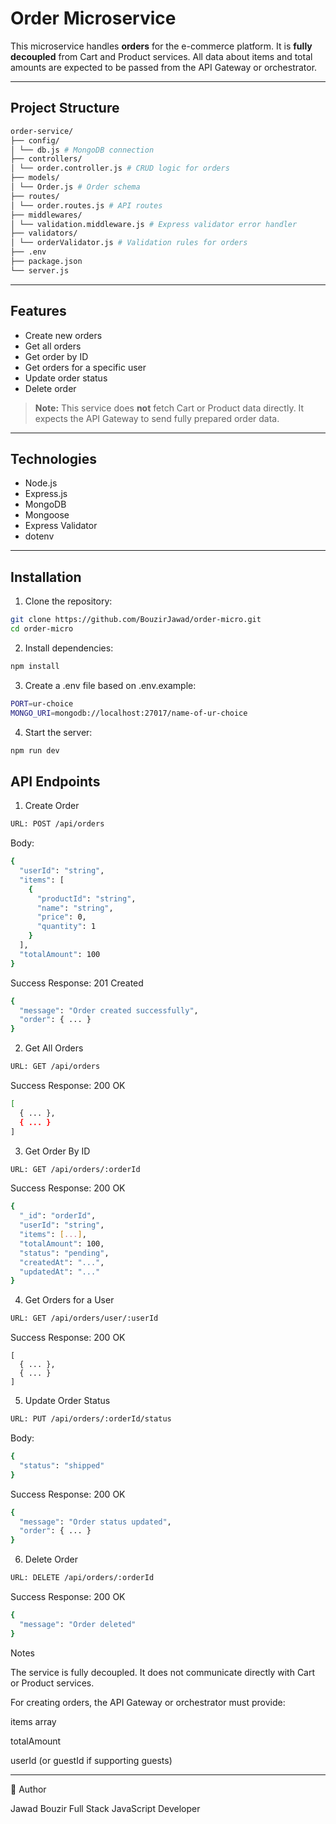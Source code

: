 # Order Microservice

This microservice handles **orders** for the e-commerce platform. It is **fully decoupled** from Cart and Product services. All data about items and total amounts are expected to be passed from the API Gateway or orchestrator.

---

## Project Structure

```bash
order-service/
├── config/
│ └── db.js # MongoDB connection
├── controllers/
│ └── order.controller.js # CRUD logic for orders
├── models/
│ └── Order.js # Order schema
├── routes/
│ └── order.routes.js # API routes
├── middlewares/
│ └── validation.middleware.js # Express validator error handler
├── validators/
│ └── orderValidator.js # Validation rules for orders
├── .env
├── package.json
└── server.js
```

---

## Features
  - Create new orders
  - Get all orders
  - Get order by ID
  - Get orders for a specific user
  - Update order status
  - Delete order

> **Note:** This service does **not** fetch Cart or Product data directly. It expects the API Gateway to send fully prepared order data.

---

## Technologies
- Node.js
- Express.js
- MongoDB
- Mongoose
- Express Validator
- dotenv

---

## Installation

1. Clone the repository:
```bash
git clone https://github.com/BouzirJawad/order-micro.git
cd order-micro
```

2. Install dependencies:
```bash
npm install
```

3. Create a .env file based on .env.example:
```bash
PORT=ur-choice
MONGO_URI=mongodb://localhost:27017/name-of-ur-choice
```

4. Start the server:
```bash
npm run dev
```

## API Endpoints

1. Create Order
```bash
URL: POST /api/orders
```

Body:
```bash
{
  "userId": "string",
  "items": [
    {
      "productId": "string",
      "name": "string",
      "price": 0,
      "quantity": 1
    }
  ],
  "totalAmount": 100
}
```

Success Response: 201 Created
```bash
{
  "message": "Order created successfully",
  "order": { ... }
}
```

2. Get All Orders
```bash
URL: GET /api/orders
```

Success Response: 200 OK
```bash
[
  { ... },
  { ... }
]
```

3. Get Order By ID
```bash
URL: GET /api/orders/:orderId
```

Success Response: 200 OK

```bash
{
  "_id": "orderId",
  "userId": "string",
  "items": [...],
  "totalAmount": 100,
  "status": "pending",
  "createdAt": "...",
  "updatedAt": "..."
}
```

4. Get Orders for a User
```bash
URL: GET /api/orders/user/:userId
```

Success Response: 200 OK
```
[
  { ... },
  { ... }
]
```

5. Update Order Status
```bash
URL: PUT /api/orders/:orderId/status
```

Body:
```bash
{
  "status": "shipped"
}
```

Success Response: 200 OK
```bash
{
  "message": "Order status updated",
  "order": { ... }
}
```
6. Delete Order
```bash
URL: DELETE /api/orders/:orderId
```

Success Response: 200 OK
```bash
{
  "message": "Order deleted"
}
```

Notes

The service is fully decoupled. It does not communicate directly with Cart or Product services.

For creating orders, the API Gateway or orchestrator must provide:

items array

totalAmount

userId (or guestId if supporting guests)

--- 

📧 Author

Jawad Bouzir
Full Stack JavaScript Developer
